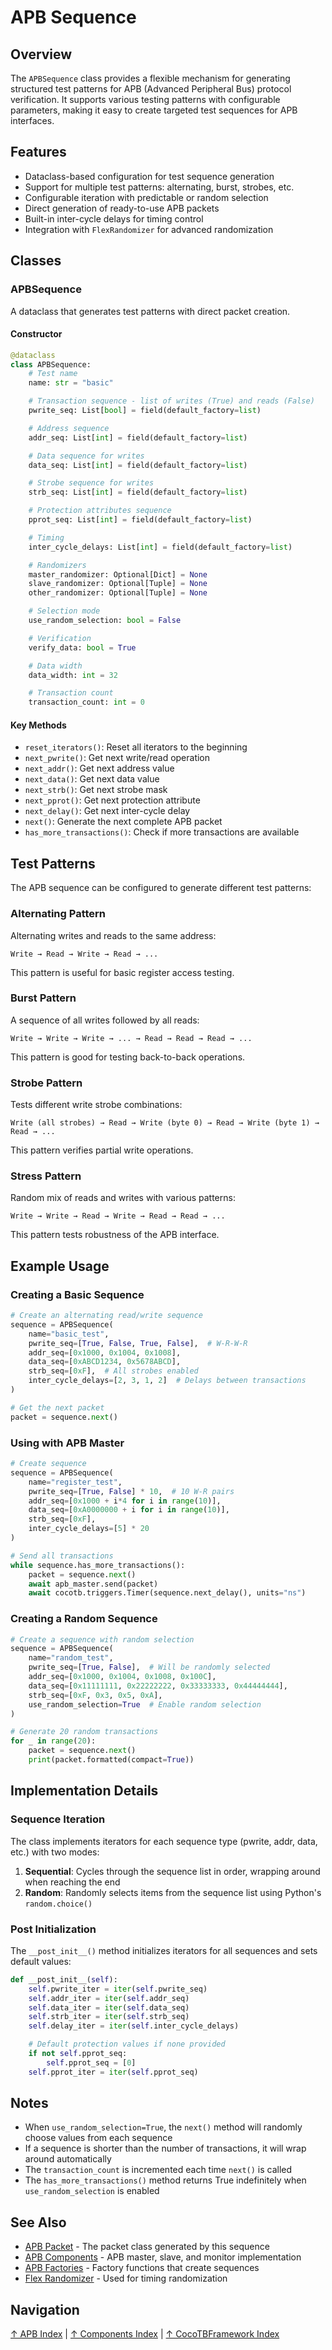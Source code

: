 # APB Sequence

## Overview

The `APBSequence` class provides a flexible mechanism for generating structured test patterns for APB (Advanced Peripheral Bus) protocol verification. It supports various testing patterns with configurable parameters, making it easy to create targeted test sequences for APB interfaces.

## Features

- Dataclass-based configuration for test sequence generation
- Support for multiple test patterns: alternating, burst, strobes, etc.
- Configurable iteration with predictable or random selection
- Direct generation of ready-to-use APB packets
- Built-in inter-cycle delays for timing control
- Integration with `FlexRandomizer` for advanced randomization

## Classes

### APBSequence

A dataclass that generates test patterns with direct packet creation.

#### Constructor

```python
@dataclass
class APBSequence:
    # Test name
    name: str = "basic"

    # Transaction sequence - list of writes (True) and reads (False)
    pwrite_seq: List[bool] = field(default_factory=list)

    # Address sequence
    addr_seq: List[int] = field(default_factory=list)

    # Data sequence for writes
    data_seq: List[int] = field(default_factory=list)

    # Strobe sequence for writes
    strb_seq: List[int] = field(default_factory=list)

    # Protection attributes sequence
    pprot_seq: List[int] = field(default_factory=list)

    # Timing
    inter_cycle_delays: List[int] = field(default_factory=list)

    # Randomizers
    master_randomizer: Optional[Dict] = None
    slave_randomizer: Optional[Tuple] = None
    other_randomizer: Optional[Tuple] = None

    # Selection mode
    use_random_selection: bool = False

    # Verification
    verify_data: bool = True

    # Data width
    data_width: int = 32

    # Transaction count
    transaction_count: int = 0
```

#### Key Methods

- `reset_iterators()`: Reset all iterators to the beginning
- `next_pwrite()`: Get next write/read operation
- `next_addr()`: Get next address value
- `next_data()`: Get next data value
- `next_strb()`: Get next strobe mask
- `next_pprot()`: Get next protection attribute
- `next_delay()`: Get next inter-cycle delay
- `next()`: Generate the next complete APB packet
- `has_more_transactions()`: Check if more transactions are available

## Test Patterns

The APB sequence can be configured to generate different test patterns:

### Alternating Pattern

Alternating writes and reads to the same address:

```
Write → Read → Write → Read → ...
```

This pattern is useful for basic register access testing.

### Burst Pattern

A sequence of all writes followed by all reads:

```
Write → Write → Write → ... → Read → Read → Read → ...
```

This pattern is good for testing back-to-back operations.

### Strobe Pattern

Tests different write strobe combinations:

```
Write (all strobes) → Read → Write (byte 0) → Read → Write (byte 1) → Read → ...
```

This pattern verifies partial write operations.

### Stress Pattern

Random mix of reads and writes with various patterns:

```
Write → Write → Read → Write → Read → Read → ...
```

This pattern tests robustness of the APB interface.

## Example Usage

### Creating a Basic Sequence

```python
# Create an alternating read/write sequence
sequence = APBSequence(
    name="basic_test",
    pwrite_seq=[True, False, True, False],  # W-R-W-R
    addr_seq=[0x1000, 0x1004, 0x1008],
    data_seq=[0xABCD1234, 0x5678ABCD],
    strb_seq=[0xF],  # All strobes enabled
    inter_cycle_delays=[2, 3, 1, 2]  # Delays between transactions
)

# Get the next packet
packet = sequence.next()
```

### Using with APB Master

```python
# Create sequence
sequence = APBSequence(
    name="register_test",
    pwrite_seq=[True, False] * 10,  # 10 W-R pairs
    addr_seq=[0x1000 + i*4 for i in range(10)],
    data_seq=[0xA0000000 + i for i in range(10)],
    strb_seq=[0xF],
    inter_cycle_delays=[5] * 20
)

# Send all transactions
while sequence.has_more_transactions():
    packet = sequence.next()
    await apb_master.send(packet)
    await cocotb.triggers.Timer(sequence.next_delay(), units="ns")
```

### Creating a Random Sequence

```python
# Create a sequence with random selection
sequence = APBSequence(
    name="random_test",
    pwrite_seq=[True, False],  # Will be randomly selected
    addr_seq=[0x1000, 0x1004, 0x1008, 0x100C],
    data_seq=[0x11111111, 0x22222222, 0x33333333, 0x44444444],
    strb_seq=[0xF, 0x3, 0x5, 0xA],
    use_random_selection=True  # Enable random selection
)

# Generate 20 random transactions
for _ in range(20):
    packet = sequence.next()
    print(packet.formatted(compact=True))
```

## Implementation Details

### Sequence Iteration

The class implements iterators for each sequence type (pwrite, addr, data, etc.) with two modes:

1. **Sequential**: Cycles through the sequence list in order, wrapping around when reaching the end
2. **Random**: Randomly selects items from the sequence list using Python's `random.choice()`

### Post Initialization

The `__post_init__()` method initializes iterators for all sequences and sets default values:

```python
def __post_init__(self):
    self.pwrite_iter = iter(self.pwrite_seq)
    self.addr_iter = iter(self.addr_seq)
    self.data_iter = iter(self.data_seq)
    self.strb_iter = iter(self.strb_seq)
    self.delay_iter = iter(self.inter_cycle_delays)

    # Default protection values if none provided
    if not self.pprot_seq:
        self.pprot_seq = [0]
    self.pprot_iter = iter(self.pprot_seq)
```

## Notes

- When `use_random_selection=True`, the `next()` method will randomly choose values from each sequence
- If a sequence is shorter than the number of transactions, it will wrap around automatically
- The `transaction_count` is incremented each time `next()` is called
- The `has_more_transactions()` method returns True indefinitely when `use_random_selection` is enabled

## See Also

- [APB Packet](apb_packet.md) - The packet class generated by this sequence
- [APB Components](apb_components.md) - APB master, slave, and monitor implementation
- [APB Factories](apb_factories.md) - Factory functions that create sequences
- [Flex Randomizer](../flex_randomizer.md) - Used for timing randomization

## Navigation

[↑ APB Index](index.md) | [↑ Components Index](../index.md) | [↑ CocoTBFramework Index](../../index.md)
